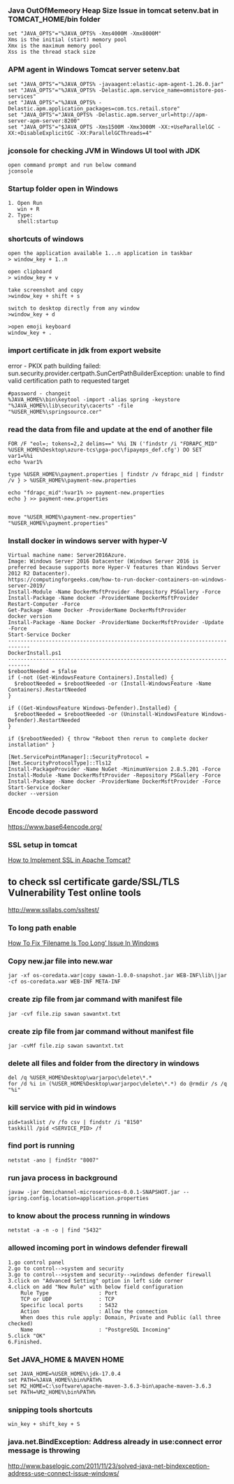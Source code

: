 ### Java OutOfMemeory Heap Size Issue in tomcat setenv.bat in TOMCAT_HOME/bin folder

```
set "JAVA_OPTS"="%JAVA_OPTS% -Xms4000M -Xmx8000M"
Xms is the initial (start) memory pool
Xmx is the maximum memory pool
Xss is the thread stack size
```

### APM agent in Windows Tomcat server setenv.bat

```
set "JAVA_OPTS"="%JAVA_OPTS% -javaagent:elastic-apm-agent-1.26.0.jar"
set "JAVA_OPTS"="%JAVA_OPTS% -Delastic.apm.service_name=omnistore-pos-services"
set "JAVA_OPTS"="%JAVA_OPTS% -Delastic.apm.application_packages=com.tcs.retail.store"
set "JAVA_OPTS"="JAVA_OPTS% -Delastic.apm.server_url=http://apm-server-apm-server:8200"
set "JAVA_OPTS"="$JAVA_OPTS -Xms1500M -Xmx3000M -XX:+UseParallelGC -XX:+DisableExplicitGC -XX:ParallelGCThreads=4"
```

### jconsole for checking JVM in Windows UI tool with JDK

```
open command prompt and run below command
jconsole
```

### Startup folder open in Windows

```
1. Open Run 
   win + R
2. Type:
   shell:startup
```

### shortcuts of windows

```
open the application available 1...n application in taskbar 
> window_key + 1..n 

open clipboard 
> window_key + v

take screenshot and copy
>window_key + shift + s

switch to desktop directly from any window
>window_key + d

>open emoji keyboard
window_key + .
```

### import certificate in jdk from export website

error - PKIX path building failed: sun.security.provider.certpath.SunCertPathBuilderException: unable to find valid certification path to requested target

```
#password - changeit
%JAVA_HOME%\bin\keytool -import -alias spring -keystore  "%JAVA_HOME%\lib\security\cacerts" -file "%USER_HOME%\springsource.cer"
```

### read the data from file and update at the end of another file

```
FOR /F "eol=; tokens=2,2 delims==" %%i IN ('findstr /i "FDRAPC_MID" %USER_HOME%Desktop\azure-tcs\pga-poc\fipayeps_def.cfg') DO SET var1=%%i
echo %var1%

type %USER_HOME%\payment.properties | findstr /v fdrapc_mid | findstr /v } > %USER_HOME%\payment-new.properties

echo "fdrapc_mid":%var1% >> payment-new.properties
echo } >> payment-new.properties 


move "%USER_HOME%\payment-new.properties" "%USER_HOME%\payment.properties"
```

### Install docker in windows server with hyper-V

```
Virtual machine name: Server2016Azure.
Image: Windows Server 2016 Datacenter (Windows Server 2016 is preferred because supports more Hyper-V features than Windows Server 2012 R2 Datacenter).
https://computingforgeeks.com/how-to-run-docker-containers-on-windows-server-2019/
Install-Module -Name DockerMsftProvider -Repository PSGallery -Force
Install-Package -Name docker -ProviderName DockerMsftProvider
Restart-Computer -Force
Get-Package -Name Docker -ProviderName DockerMsftProvider
docker version
Install-Package -Name Docker -ProviderName DockerMsftProvider -Update -Force
Start-Service Docker
-----------------------------------------------------------------------------
DockerInstall.ps1
-----------------------------------------------------------------------------
$rebootNeeded = $false
if (-not (Get-WindowsFeature Containers).Installed) {
  $rebootNeeded = $rebootNeeded -or (Install-WindowsFeature -Name Containers).RestartNeeded
}

if ((Get-WindowsFeature Windows-Defender).Installed) {
  $rebootNeeded = $rebootNeeded -or (Uninstall-WindowsFeature Windows-Defender).RestartNeeded
}

if ($rebootNeeded) { throw "Reboot then rerun to complete docker installation" }

[Net.ServicePointManager]::SecurityProtocol = [Net.SecurityProtocolType]::Tls12
Install-PackageProvider -Name NuGet -MinimumVersion 2.8.5.201 -Force
Install-Module -Name DockerMsftProvider -Repository PSGallery -Force
Install-Package -Name docker -ProviderName DockerMsftProvider -Force
Start-Service docker  
docker --version
```

### Encode decode password

https://www.base64encode.org/

### SSL setup in tomcat

[How to Implement SSL in Apache Tomcat?](http://geekflare.com/tomcat-ssl-guide/)

## to check ssl certificate garde/SSL/TLS Vulnerability Test online tools

http://www.ssllabs.com/ssltest/

### To long path enable

[How To Fix &#8216;Filename Is Too Long&#8217; Issue In Windows](http://helpdeskgeek.com/how-to/how-to-fix-filename-is-too-long-issue-in-windows/)

### Copy new.jar file into new.war

```
jar -xf os-coredata.war|copy sawan-1.0.0-snapshot.jar WEB-INF\lib\|jar -cf os-coredata.war WEB-INF META-INF
```

### create zip file from jar command with manifest file

```
jar -cvf file.zip sawan sawantxt.txt
```

### create zip file from jar command without manifest file

```
jar -cvMf file.zip sawan sawantxt.txt
```

### delete all files and folder from the directory in windows

```
del /q %USER_HOME%Desktop\warjarpoc\delete\*.*
for /d %i in (%USER_HOME%Desktop\warjarpoc\delete\*.*) do @rmdir /s /q "%i"
```

### kill service with pid in windows

```
pid=tasklist /v /fo csv | findstr /i "8150"
taskkill /pid <SERVICE_PID> /f
```

### find port is running

```
netstat -ano | findStr "8007"
```

### run java process in background

```
javaw -jar Omnichannel-microservices-0.0.1-SNAPSHOT.jar --spring.config.location=application.properties
```

### to know about the process running in windows

```
netstat -a -n -o | find "5432"
```

### allowed incoming port in windows defender  firewall

```
1.go control panel
2.go to control-->system and security
3.go to control-->system and security-->windows defender firewall
3.click on "Advanced Setting" option in left side corner
4.click on add "New Rule" with below field configuration
    Rule Type                : Port 
    TCP or UDP               : TCP
    Specific local ports     : 5432
    Action                   : Allow the connection
    When does this rule apply: Domain, Private and Public (all three checked)
    Name                     : "PostgreSQL Incoming"
5.click "OK" 
6.Finished.
```

### Set JAVA_HOME & MAVEN HOME

```
set JAVA_HOME=%USER_HOME%\jdk-17.0.4
set PATH=%JAVA_HOME%\bin%PATH%
set M2_HOME=C:\software\apache-maven-3.6.3-bin\apache-maven-3.6.3
set PATH=%M2_HOME%\bin%PATH%
```

### snipping tools shortcuts

```
win_key + shift_key + S
```

### java.net.BindException: Address already in use:connect error message is throwing

http://www.baselogic.com/2011/11/23/solved-java-net-bindexception-address-use-connect-issue-windows/


